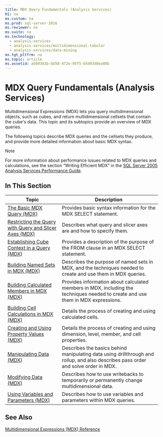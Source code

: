 ```yaml
---
title: MDX Query Fundamentals (Analysis Services)
H1: na
ms.custom: na
ms.prod: sql-server-2016
ms.reviewer: na
ms.suite: na
ms.technology: 
  - analysis-services
  - analysis-services/multidimensional-tabular
  - analysis-services/data-mining
ms.tgt_pltfrm: na
ms.topic: article
ms.assetid: a560383b-bb58-472e-95f5-65d03d8ea08b
---
```

# MDX Query Fundamentals (Analysis Services)
  Multidimensional Expressions \(MDX\) lets you query multidimensional objects, such as cubes, and return multidimensional cellsets that contain the cube's data. This topic and its subtopics provide an overview of MDX queries.  
  
 The following topics describe MDX queries and the cellsets they produce, and provide more detailed information about basic MDX syntax.  
  
> [!NOTE]  
>  For more information about performance issues related to MDX queries and calculations, see the section “Writing Efficient MDX” in the [SQL Server 2005 Analysis Services Performance Guide](http://go.microsoft.com/fwlink/?LinkId=81621).  
  
## In This Section  
  
|Topic|Description|  
|-----------|-----------------|  
|[The Basic MDX Query &#40;MDX&#41;](../../Topics/TopicNameNotContainA/The-Basic-MDX-Query--MDX-.md)|Provides basic syntax information for the MDX SELECT statement.|  
|[Restricting the Query with Query and Slicer Axes &#40;MDX&#41;](../../Topics/TopicNameNotContainA/Restricting-the-Query-with-Query-and-Slicer-Axes--MDX-.md)|Describes what query and slicer axes are and how to specify them.|  
|[Establishing Cube Context in a Query &#40;MDX&#41;](../../Topics/TopicNameContainA/Establishing-Cube-Context-in-a-Query--MDX-.md)|Provides a description of the purpose of the FROM clause in an MDX SELECT statement.|  
|[Building Named Sets in MDX &#40;MDX&#41;](../../Topics/TopicNameNotContainA/Building-Named-Sets-in-MDX--MDX-.md)|Describes the purpose of named sets in MDX, and the techniques needed to create and use them in MDX queries.|  
|[Building Calculated Members in MDX &#40;MDX&#41;](../../Topics/TopicNameNotContainA/Building-Calculated-Members-in-MDX--MDX-.md)|Provides information about calculated members in MDX, including the techniques needed to create and use them in MDX expressions.|  
|[Building Cell Calculations in MDX &#40;MDX&#41;](../../Topics/TopicNameNotContainA/Building-Cell-Calculations-in-MDX--MDX-.md)|Details the process of creating and using calculated cells.|  
|[Creating and Using Property Values &#40;MDX&#41;](../../Topics/TopicNameNotContainA/Creating-and-Using-Property-Values--MDX-.md)|Details the process of creating and using dimension, level, member, and cell properties.|  
|[Manipulating Data &#40;MDX&#41;](../../Topics/TopicNameNotContainA/Manipulating-Data--MDX-.md)|Describes the basics behind manipulating data using drillthrough and rollup, and also describes pass order and solve order in MDX.|  
|[Modifying Data &#40;MDX&#41;](../../Topics/TopicNameNotContainA/Modifying-Data--MDX-.md)|Describes how to use writebacks to temporarily or permanently change multidimensional data.|  
|[Using Variables and Parameters &#40;MDX&#41;](../../Topics/TopicNameNotContainA/Using-Variables-and-Parameters--MDX-.md)|Describes how to use variables and parameters within MDX queries.|  
  
## See Also  
 [Multidimensional Expressions &#40;MDX&#41; Reference](../Topic/Multidimensional%20Expressions%20\(MDX\)%20Reference.md)  
  
  